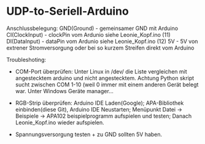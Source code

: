 # UDP-to-Seriell-Arduino

Anschlussbelegung:
  GND(Ground)     - gemeinsamer GND mit Arduino
  CI(ClockInput)  - clockPin vom Ardunio siehe Leonie_Kopf.ino (11)
  DI(DataInput)   - dataPin vom Ardunio siehe Leonie_Kopf.ino (12)
  5V              - 5V von extrener Stromversorgung oder bei so kurzem 
                    Streifen direkt vom Arduino


Troubleshoting:
- COM-Port überprüfen:
  Unter Linux in /dev/ die Liste vergleichen mit angestecktem arduino und nicht 
  angestecktem. Achtung Python skript sucht zwischen COM 1-10 (weil 0 immer mit
  einem anderen Gerät belegt war.
  Unter Windows Geräte manager...
   
- RGB-Strip überprüfen:
  Arduino IDE Laden(Google); APA-Bibliothek einbinden(diese Git), Arduino IDE 
  Neustarten; Menüpunkt Datei -> Beispiele -> APA102 beispielprogramm aufspielen
  und testen; Danach Leonie_Kopf.ino wieder aufspielen.
  
- Spannungsversorgung testen + zu GND sollten 5V haben.
   
